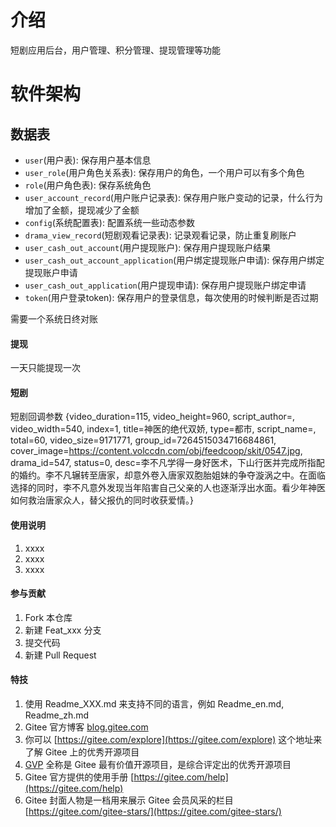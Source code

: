 # 介绍
短剧应用后台，用户管理、积分管理、提现管理等功能

# 软件架构
## 数据表
- `user`(用户表): 保存用户基本信息
- `user_role`(用户角色关系表): 保存用户的角色，一个用户可以有多个角色
- `role`(用户角色表): 保存系统角色
- `user_account_record`(用户账户记录表): 保存用户账户变动的记录，什么行为增加了金额，提现减少了金额
- `config`(系统配置表): 配置系统一些动态参数
- `drama_view_record`(短剧观看记录表): 记录观看记录，防止重复刷账户
- `user_cash_out_account`(用户提现账户): 保存用户提现账户结果
- `user_cash_out_account_application`(用户绑定提现账户申请): 保存用户绑定提现账户申请
- `user_cash_out_application`(用户提现申请): 保存用户提现账户绑定申请
- `token`(用户登录token): 保存用户的登录信息，每次使用的时候判断是否过期

需要一个系统日终对账


#### 提现
一天只能提现一次

#### 短剧
短剧回调参数
{video_duration=115, video_height=960, script_author=, video_width=540, index=1, 
title=神医的绝代双娇, type=都市, script_name=, total=60, video_size=9171771, 
group_id=7264515034716684861, cover_image=https://content.volccdn.com/obj/feedcoop/skit/0547.jpg, drama_id=547, status=0, 
desc=李不凡学得一身好医术，下山行医并完成所指配的婚约。李不凡辗转至唐家，却意外卷入唐家双胞胎姐妹的争夺漩涡之中。在面临选择的同时，李不凡意外发现当年陷害自己父亲的人也逐渐浮出水面。看少年神医如何救治唐家众人，替父报仇的同时收获爱情。}



#### 使用说明

1.  xxxx
2.  xxxx
3.  xxxx

#### 参与贡献

1.  Fork 本仓库
2.  新建 Feat_xxx 分支
3.  提交代码
4.  新建 Pull Request


#### 特技

1.  使用 Readme\_XXX.md 来支持不同的语言，例如 Readme\_en.md, Readme\_zh.md
2.  Gitee 官方博客 [blog.gitee.com](https://blog.gitee.com)
3.  你可以 [https://gitee.com/explore](https://gitee.com/explore) 这个地址来了解 Gitee 上的优秀开源项目
4.  [GVP](https://gitee.com/gvp) 全称是 Gitee 最有价值开源项目，是综合评定出的优秀开源项目
5.  Gitee 官方提供的使用手册 [https://gitee.com/help](https://gitee.com/help)
6.  Gitee 封面人物是一档用来展示 Gitee 会员风采的栏目 [https://gitee.com/gitee-stars/](https://gitee.com/gitee-stars/)
